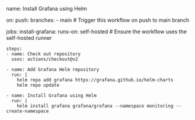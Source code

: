 name: Install Grafana using Helm

on:
  push:
    branches:
      - main  # Trigger this workflow on push to main branch

jobs:
  install-grafana:
    runs-on: self-hosted  # Ensure the workflow uses the self-hosted runner

    steps:
    - name: Check out repository
      uses: actions/checkout@v2

    - name: Add Grafana Helm repository
      run: |
        helm repo add grafana https://grafana.github.io/helm-charts
        helm repo update

    - name: Install Grafana using Helm
      run: |
        helm install grafana grafana/grafana --namespace monitoring --create-namespace

